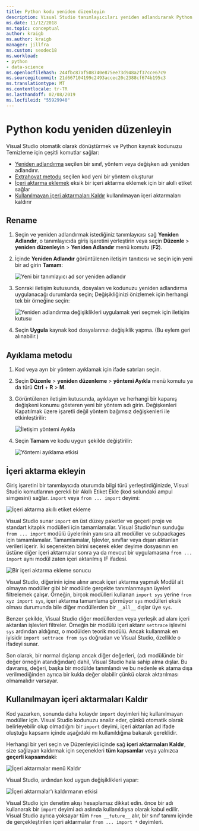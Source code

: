 ```yaml
---
title: Python kodu yeniden düzenleyin
description: Visual Studio tanımlayıcıları yeniden adlandırarak Python kodu yeniden düzenleme içeri aktarmalar ekleme yöntemleri ayıklama kolaylaştırır ve kullanılmayan kaldırma içeri aktarır.
ms.date: 11/12/2018
ms.topic: conceptual
author: kraigb
ms.author: kraigb
manager: jillfra
ms.custom: seodec18
ms.workload:
- python
- data-science
ms.openlocfilehash: 244fbc87af508740e875ee73d948a2f37cce67c9
ms.sourcegitcommit: 21d667104199c2493accec20c2388cf674b195c3
ms.translationtype: MT
ms.contentlocale: tr-TR
ms.lasthandoff: 02/08/2019
ms.locfileid: "55929940"
---
```

# <a name="refactor-python-code"></a>Python kodu yeniden düzenleyin

Visual Studio otomatik olarak dönüştürmek ve Python kaynak kodunuzu Temizleme için çeşitli komutlar sağlar:

- [Yeniden adlandırma](#rename) seçilen bir sınıf, yöntem veya değişken adı yeniden adlandırır.
- [Extrahovat metodu](#extract-method) seçilen kod yeni bir yöntem oluşturur
- [İçeri aktarma eklemek](#add-import) eksik bir içeri aktarma eklemek için bir akıllı etiket sağlar
- [Kullanılmayan içeri aktarmaları Kaldır](#remove-unused-imports) kullanılmayan içeri aktarmaları kaldırır

## <a name="rename"></a>Rename

1. Seçin ve yeniden adlandırmak istediğiniz tanımlayıcısı sağ **Yeniden Adlandır**, o tanımlayıcıda giriş işaretini yerleştirin veya seçin **Düzenle** > **yeniden düzenleyin**  >  **Yeniden Adlandır** menü komutu (**F2**).
2. İçinde **Yeniden Adlandır** görüntülenen iletişim tanıtıcısı ve seçin için yeni bir ad girin **Tamam**:

   ![Yeni bir tanımlayıcı ad sor yeniden adlandır](media/code-refactor-rename-1.png)

3. Sonraki iletişim kutusunda, dosyaları ve kodunuzu yeniden adlandırma uygulanacağı durumlarda seçin; Değişikliğinizi önizlemek için herhangi tek bir örneğine seçin:

   ![Yeniden adlandırma değişiklikleri uygulamak yeri seçmek için iletişim kutusu](media/code-refactor-rename-2.png)

4. Seçin **Uygula** kaynak kod dosyalarınızı değişiklik yapma. (Bu eylem geri alınabilir.)

## <a name="extract-method"></a>Ayıklama metodu

1. Kod veya ayrı bir yöntem ayıklamak için ifade satırları seçin.
2. Seçin **Düzenle** > **yeniden düzenleme** > **yöntemi Ayıkla** menü komutu ya da türü **Ctrl** + **R** > **M**.
3. Görüntülenen iletişim kutusunda, ayıklayın ve herhangi bir kapanış değişkeni konumu gösteren yeni bir yöntem adı girin. Değişkenleri Kapatılmak üzere işaretli değil yöntem bağımsız değişkenleri ile etkinleştirilir:

   ![İletişim yöntemi Ayıkla](media/code-refactor-extract-method-1.png)

4. Seçin **Tamam** ve kodu uygun şekilde değiştirilir:

   ![Yöntemi ayıklama etkisi](media/code-refactor-extract-method-2.png)

## <a name="add-import"></a>İçeri aktarma ekleyin

Giriş işaretini bir tanımlayıcıda oturumda bilgi türü yerleştirdiğinizde, Visual Studio komutlarının gerekli bir Akıllı Etiket Ekle (kod solundaki ampul simgesini) sağlar. `import` veya `from ... import` deyimi:

![İçeri aktarma akıllı etiket ekleme](media/code-refactor-add-import-1.png)

Visual Studio sunar `import` en üst düzey paketler ve geçerli proje ve standart kitaplık modülleri için tamamlamalar. Visual Studio'nun sunduğu `from ... import` modülü üyelerinin yanı sıra alt modüller ve subpackages için tamamlamalar. Tamamlamalar, İşlevler, sınıflar veya dışarı aktarılan verileri içerir. İki seçenekten birini seçerek ekler deyime dosyasının en üstüne diğer içeri aktarmalar sonra ya da mevcut bir uygulamasına `from ... import` aynı modül zaten içeri aktarılmış IF ifadesi.

![Bir içeri aktarma ekleme sonucu](media/code-refactor-add-import-2.png)

Visual Studio, diğerinin içine alınır ancak içeri aktarma yapmak Modül alt olmayan modüller gibi bir modülde gerçekte tanımlanmayan üyeleri filtrelemek çalışır. Örneğin, birçok modülleri kullanan `import sys` yerine `from xyz import sys`, içeri aktarma tamamlama görmüyor `sys` modülleri eksik olması durumunda bile diğer modüllerden bir `__all__` dışlar üye `sys`.

Benzer şekilde, Visual Studio diğer modüllerden veya yerleşik ad alanı içeri aktarılan işlevleri filtreler. Örneğin bir modülü içeri aktarır `settrace` işlevini `sys` ardından aldığınız, o modülden teorik modülü. Ancak kullanmak en iyisidir `import settrace from sys` doğrudan ve Visual Studio, özellikle o ifadeyi sunar.

Son olarak, bir normal dışlanıp ancak diğer değerleri, (adı modülünde bir değer örneğin atandığından) dahil, Visual Studio hala sahip alma dışlar. Bu davranış, değeri, başka bir modülde tanımlandı ve bu nedenle ek atama dışa verilmediğinden ayrıca bir kukla değer olabilir çünkü olarak aktarılması olmamalıdır varsayar.

## <a name="remove-unused-imports"></a>Kullanılmayan içeri aktarmaları Kaldır

Kod yazarken, sonunda daha kolaydır `import` deyimleri hiç kullanılmayan modüller için. Visual Studio kodunuzu analiz eder, çünkü otomatik olarak belirleyebilir olup olmadığını bir `import` deyimi, içeri aktarılan ad ifade oluştuğu kapsamı içinde aşağıdaki mı kullanıldığına bakarak gereklidir.

Herhangi bir yeri seçin ve Düzenleyici içinde sağ **içeri aktarmaları Kaldır**, size sağlayan kaldırmak için seçenekleri **tüm kapsamlar** veya yalnızca **geçerli kapsamdaki**:

![İçeri aktarmalar menü Kaldır](media/code-refactor-remove-imports-1.png)

Visual Studio, ardından kod uygun değişiklikleri yapar:

![İçeri aktarmalar'ı kaldırmanın etkisi](media/code-refactor-remove-imports-2.png)

Visual Studio için denetim akışı hesaplamaz dikkat edin. önce bir adı kullanarak bir `import` deyimi adı aslında kullanıldıysa olarak kabul edilir. Visual Studio ayrıca yoksayar tüm `from __future__` alır, bir sınıf tanımı içinde de gerçekleştirilen içeri aktarmalar `from ... import *` deyimleri.
